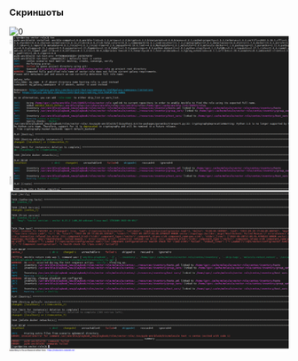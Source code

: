 
### Скриншоты 

![0](https://github.com/skYth1an/Ansible_1lesson/blob/9a4193be8e8e084cd6a5056c7b97fbe602c5e40c/images/0.jpeg.PNG "1")
![1](https://github.com/skYth1an/Ansible_1lesson/blob/9a4193be8e8e084cd6a5056c7b97fbe602c5e40c/images/1.jpeg.PNG "2")
![2](https://github.com/skYth1an/Ansible_1lesson/blob/9a4193be8e8e084cd6a5056c7b97fbe602c5e40c/images/2.jpeg.PNG "2")